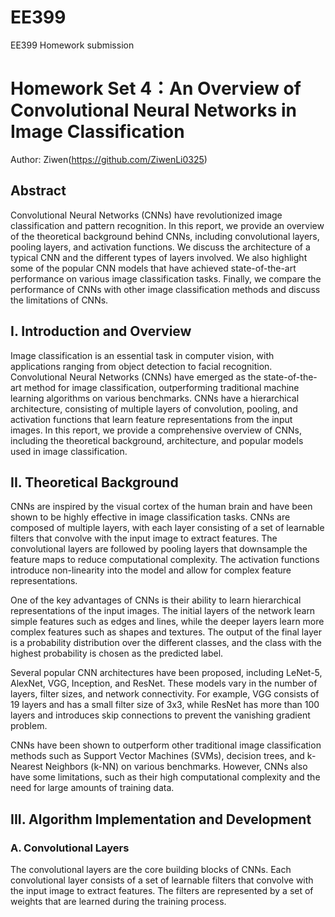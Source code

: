 # EE399
EE399 Homework submission
# Homework Set 4：An Overview of Convolutional Neural Networks in Image Classification

Author: Ziwen(https://github.com/ZiwenLi0325)

## Abstract
Convolutional Neural Networks (CNNs) have revolutionized image classification and pattern recognition. In this report, we provide an overview of the theoretical background behind CNNs, including convolutional layers, pooling layers, and activation functions. We discuss the architecture of a typical CNN and the different types of layers involved. We also highlight some of the popular CNN models that have achieved state-of-the-art performance on various image classification tasks. Finally, we compare the performance of CNNs with other image classification methods and discuss the limitations of CNNs.

## I. Introduction and Overview
Image classification is an essential task in computer vision, with applications ranging from object detection to facial recognition. Convolutional Neural Networks (CNNs) have emerged as the state-of-the-art method for image classification, outperforming traditional machine learning algorithms on various benchmarks. CNNs have a hierarchical architecture, consisting of multiple layers of convolution, pooling, and activation functions that learn feature representations from the input images. In this report, we provide a comprehensive overview of CNNs, including the theoretical background, architecture, and popular models used in image classification.

## II. Theoretical Background
CNNs are inspired by the visual cortex of the human brain and have been shown to be highly effective in image classification tasks. CNNs are composed of multiple layers, with each layer consisting of a set of learnable filters that convolve with the input image to extract features. The convolutional layers are followed by pooling layers that downsample the feature maps to reduce computational complexity. The activation functions introduce non-linearity into the model and allow for complex feature representations.

One of the key advantages of CNNs is their ability to learn hierarchical representations of the input images. The initial layers of the network learn simple features such as edges and lines, while the deeper layers learn more complex features such as shapes and textures. The output of the final layer is a probability distribution over the different classes, and the class with the highest probability is chosen as the predicted label.

Several popular CNN architectures have been proposed, including LeNet-5, AlexNet, VGG, Inception, and ResNet. These models vary in the number of layers, filter sizes, and network connectivity. For example, VGG consists of 19 layers and has a small filter size of 3x3, while ResNet has more than 100 layers and introduces skip connections to prevent the vanishing gradient problem.

CNNs have been shown to outperform other traditional image classification methods such as Support Vector Machines (SVMs), decision trees, and k-Nearest Neighbors (k-NN) on various benchmarks. However, CNNs also have some limitations, such as their high computational complexity and the need for large amounts of training data.

## III. Algorithm Implementation and Development
### A. Convolutional Layers
The convolutional layers are the core building blocks of CNNs. Each convolutional layer consists of a set of learnable filters that convolve with the input image to extract features. The filters are represented by a set of weights that are learned during the training process.